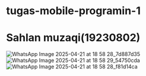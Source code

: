# tugas-mobile-programin-1
# Sahlan muzaqi(19230802)

![WhatsApp Image 2025-04-21 at 18 58 28_7d887d35](https://github.com/user-attachments/assets/79540981-f910-4db3-ab65-ece077373d89)![WhatsApp Image 2025-04-21 at 18 58 29_54750cda](https://github.com/user-attachments/assets/1513e49a-238a-497e-9fe1-f90422a40aef)
![WhatsApp Image 2025-04-21 at 18 58 28_f81d14ca](https://github.com/user-attachments/assets/107742ce-ab86-47b6-a42d-439dfe1876f4)

